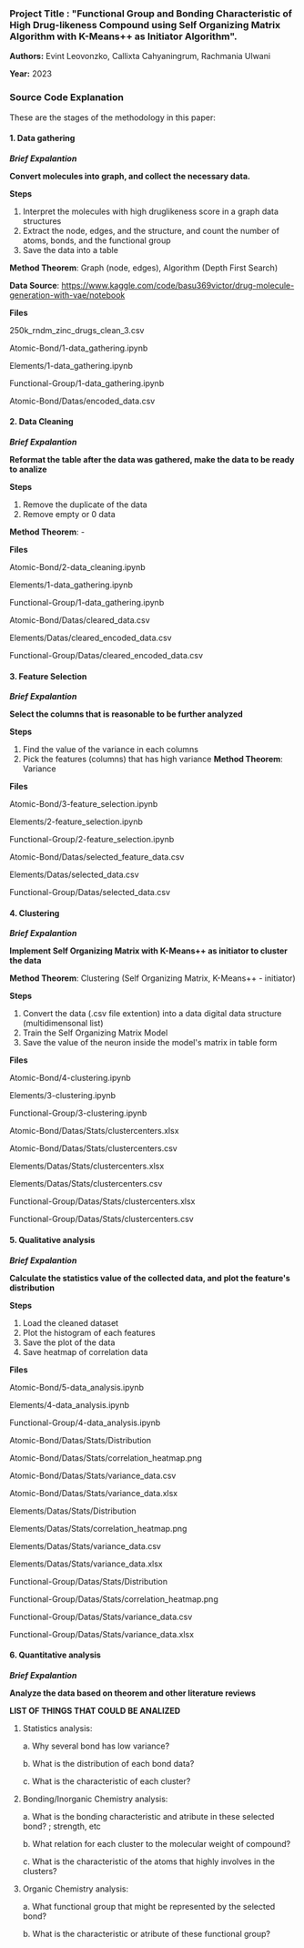 ### Project Title : "Functional Group and Bonding Characteristic of High Drug-likeness Compound using Self Organizing Matrix Algorithm with K-Means++ as Initiator Algorithm".

**Authors:** Evint Leovonzko, Callixta Cahyaningrum, Rachmania Ulwani

**Year:** 2023

### Source Code Explanation

These are the stages of the methodology in this paper:

#### 1. Data gathering
***Brief Expalantion***

**Convert molecules into graph, and collect the necessary data.**

**Steps**
1. Interpret the molecules with high druglikeness score in a graph data structures
2. Extract the node, edges, and the structure, and count the number of atoms, bonds, and the functional group
3. Save the data into a table

**Method Theorem**: Graph (node, edges), Algorithm (Depth First Search)

**Data Source**: https://www.kaggle.com/code/basu369victor/drug-molecule-generation-with-vae/notebook

**Files**

250k_rndm_zinc_drugs_clean_3.csv

Atomic-Bond/1-data_gathering.ipynb

Elements/1-data_gathering.ipynb

Functional-Group/1-data_gathering.ipynb

Atomic-Bond/Datas/encoded_data.csv

#### 2. Data Cleaning
***Brief Expalantion***

**Reformat the table after the data was gathered, make the data to be ready to analize**

**Steps**
1. Remove the duplicate of the data
2. Remove empty or 0 data

**Method Theorem**: -

**Files**

Atomic-Bond/2-data_cleaning.ipynb

Elements/1-data_gathering.ipynb

Functional-Group/1-data_gathering.ipynb

Atomic-Bond/Datas/cleared_data.csv

Elements/Datas/cleared_encoded_data.csv

Functional-Group/Datas/cleared_encoded_data.csv


#### 3. Feature Selection
***Brief Expalantion***

**Select the columns that is reasonable to be further analyzed**

**Steps**
1. Find the value of the variance in each columns
2. Pick the features (columns) that has high variance 
**Method Theorem**: Variance

**Files**

Atomic-Bond/3-feature_selection.ipynb

Elements/2-feature_selection.ipynb

Functional-Group/2-feature_selection.ipynb

Atomic-Bond/Datas/selected_feature_data.csv

Elements/Datas/selected_data.csv

Functional-Group/Datas/selected_data.csv

#### 4. Clustering
***Brief Expalantion***

**Implement Self Organizing Matrix with K-Means++ as initiator to cluster the data**

**Method Theorem**: Clustering (Self Organizing Matrix, K-Means++ - initiator)

**Steps**
1. Convert the data (.csv file extention) into a data digital data structure (multidimensonal list)
2. Train the Self Organizing Matrix Model
3. Save the value of the neuron inside the model's matrix in table form

**Files**

Atomic-Bond/4-clustering.ipynb

Elements/3-clustering.ipynb

Functional-Group/3-clustering.ipynb

Atomic-Bond/Datas/Stats/clustercenters.xlsx

Atomic-Bond/Datas/Stats/clustercenters.csv

Elements/Datas/Stats/clustercenters.xlsx

Elements/Datas/Stats/clustercenters.csv

Functional-Group/Datas/Stats/clustercenters.xlsx

Functional-Group/Datas/Stats/clustercenters.csv

#### 5. Qualitative analysis
***Brief Expalantion***

**Calculate the statistics value of the collected data, and plot the feature's distribution**

**Steps**
1. Load the cleaned dataset
2. Plot the histogram of each features
3. Save the plot of the data
4. Save heatmap of correlation data

**Files**

Atomic-Bond/5-data_analysis.ipynb

Elements/4-data_analysis.ipynb

Functional-Group/4-data_analysis.ipynb

Atomic-Bond/Datas/Stats/Distribution

Atomic-Bond/Datas/Stats/correlation_heatmap.png

Atomic-Bond/Datas/Stats/variance_data.csv

Atomic-Bond/Datas/Stats/variance_data.xlsx

Elements/Datas/Stats/Distribution

Elements/Datas/Stats/correlation_heatmap.png

Elements/Datas/Stats/variance_data.csv

Elements/Datas/Stats/variance_data.xlsx

Functional-Group/Datas/Stats/Distribution

Functional-Group/Datas/Stats/correlation_heatmap.png

Functional-Group/Datas/Stats/variance_data.csv

Functional-Group/Datas/Stats/variance_data.xlsx


#### 6. Quantitative analysis
***Brief Expalantion***

**Analyze the data based on theorem and other literature reviews**

**LIST OF THINGS THAT COULD BE ANALIZED**
1. Statistics analysis:

    a. Why several bond has low variance?

    b. What is the distribution of each bond data?

    c. What is the characteristic of each cluster?

2. Bonding/Inorganic Chemistry analysis:

    a. What is the bonding characteristic and atribute in these selected bond? ; strength, etc

    b. What relation for each cluster to the molecular weight of compound?

    c. What is the characteristic of the atoms that highly involves in the clusters?

3. Organic Chemistry analysis:

    a. What functional group that might be represented by the selected bond?

    b. What is the characteristic or atribute of these functional group?